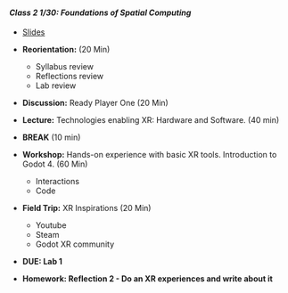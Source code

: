 #### *Class 2 1/30: Foundations of Spatial Computing*

- [Slides](https://docs.google.com/presentation/d/1_dFnTysGKdCJxOF9JstkzHM400ZECxSNUDqLF-shw98/edit?usp=sharing)

- **Reorientation:** (20 Min)
  - Syllabus review
  - Reflections review
  - Lab review

- **Discussion:** Ready Player One (20 Min)
- **Lecture:** Technologies enabling XR: Hardware and Software. (40 min)
- **BREAK** (10 min)
- **Workshop:** Hands-on experience with basic XR tools. Introduction to Godot 4. (60 Min)
  - Interactions
  - Code
- **Field Trip:** XR Inspirations (20 Min)
  - Youtube
  - Steam
  - Godot XR community

- **DUE: Lab 1**
- **Homework: Reflection 2 - Do an XR experiences and write about it**
